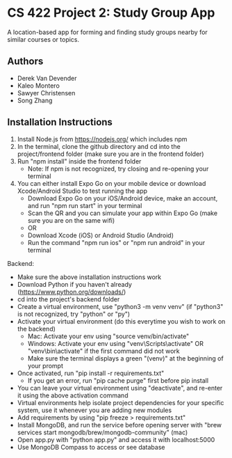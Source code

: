 # CS 422 Project 2: Study Group App
A location-based app for forming and finding study groups nearby for similar courses or topics.

## Authors
- Derek Van Devender
- Kaleo Montero
- Sawyer Christensen
- Song Zhang

## Installation Instructions

1. Install Node.js from https://nodejs.org/ which includes npm
2. In the terminal, clone the github directory and cd into the project/frontend folder (make sure you are in the frontend folder)
3. Run "npm install" inside the frontend folder
     - Note: If npm is not recognized, try closing and re-opening your terminal
4. You can either install Expo Go on your mobile device or download Xcode/Android Studio to test running the app
     - Download Expo Go on your iOS/Android device, make an account, and run "npm run start" in your terminal
     - Scan the QR and you can simulate your app within Expo Go (make sure you are on the same wifi)
     - OR
     - Download Xcode (iOS) or Android Studio (Android)
     - Run the command "npm run ios" or "npm run android" in your terminal

Backend:
- Make sure the above installation instructions work
- Download Python if you haven't already (https://www.python.org/downloads/)
- cd into the project's backend folder
- Create a virtual environment, use "python3 -m venv venv" (if "python3" is not recognized, try "python" or "py")
- Activate your virtual environment (do this everytime you wish to work on the backend)
     - Mac: Activate your env using "source venv/bin/activate"
     - Windows: Activate your env using "venv\Scripts\activate" OR "venv\bin\activate" if the first command did not work
     - Make sure the terminal displays a green "(venv)" at the beginning of your prompt
- Once activated, run "pip install -r requirements.txt"
     - If you get an error, run "pip cache purge" first before pip install
- You can leave your virtual environment using "deactivate", and re-enter it using the above activation command
- Virtual environments help isolate project dependencies for your specific system, use it whenever you are adding new modules
- Add requirements by using "pip freeze > requirements.txt"
- Install MongoDB, and run the service before opening server with "brew services start mongodb/brew/mongodb-community" (mac)
- Open app.py with "python app.py" and access it with localhost:5000
- Use MongoDB Compass to access or see database
